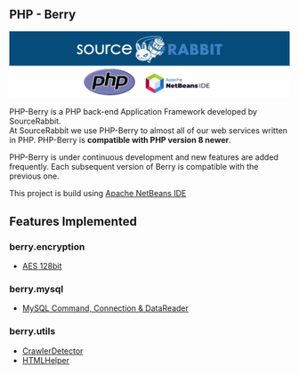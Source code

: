 PHP - Berry
 ------
<p align="center">
<a href="https://www.sourcerabbit.com"><img src="https://github.com/SourceRabbit/php-berry/blob/main/images/Banner.png" alt="SourceRabbit.com"></a>
</p>

PHP-Berry is a PHP back-end Application Framework developed by SourceRabbit.<br>
At SourceRabbit we use PHP-Berry to almost all of our web services written in PHP. PHP-Berry is **compatible with PHP version 8 newer**. 

PHP-Berry is under continuous development and new features are added frequently. Each subsequent version of Berry is compatible with the previous one.

This project is build using <a href="https://netbeans.apache.org/">Apache NetBeans IDE</a>

## Features Implemented

### berry.encryption
* [AES 128bit](https://github.com/SourceRabbit/php-berry/wiki/berry.encryption.AES128Encryption)

### berry.mysql
* [MySQL Command, Connection & DataReader](https://github.com/SourceRabbit/php-berry/wiki/berry.mysql) 

### berry.utils
* [CrawlerDetector](https://github.com/SourceRabbit/php-berry/wiki/berry.utils.CrawlerDetector)
* [HTMLHelper](https://github.com/SourceRabbit/php-berry/wiki/berry.utils.HTMLHelper)
